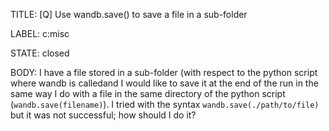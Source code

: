TITLE:
[Q] Use wandb.save() to save a file in a sub-folder

LABEL:
c:misc

STATE:
closed

BODY:
I have a file stored in a sub-folder (with respect to the python script where wandb is calledand I would like to save it at the end of the run in the same way I do with a file in the same directory of the python script (`wandb.save(filename)`). I tried with the syntax
`wandb.save(./path/to/file)` but it was not successful; how should I do it?


